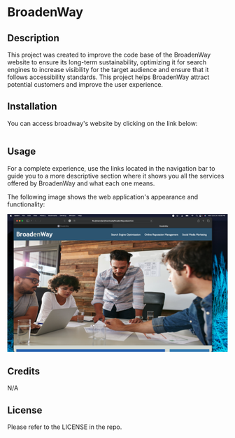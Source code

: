 # BroadenWay

## Description

This project was created to improve the code base of the BroadenWay website to ensure its long-term sustainability, optimizing it for search engines to increase visibility for the target audience and ensure that it follows accessibility standards. This project helps BroadenWay attract potential customers and improve the user experience.

## Installation

You can access broadway's website by clicking on the link below:

```

```

## Usage

For a complete experience, use the links located in the navigation bar to guide you to a more descriptive section where it shows you all the services offered by BroadenWay and what each one means.

The following image shows the web application's appearance and functionality:

![alt text](assets/images/screenshot.png)

## Credits

N/A

## License

Please refer to the LICENSE in the repo.






